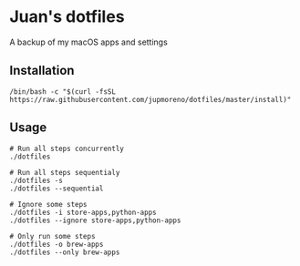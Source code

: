 # Juan's dotfiles
A backup of my macOS apps and settings

## Installation

```
/bin/bash -c "$(curl -fsSL https://raw.githubusercontent.com/jupmoreno/dotfiles/master/install)"
```

## Usage

```
# Run all steps concurrently
./dotfiles

# Run all steps sequentialy
./dotfiles -s
./dotfiles --sequential

# Ignore some steps
./dotfiles -i store-apps,python-apps
./dotfiles --ignore store-apps,python-apps

# Only run some steps
./dotfiles -o brew-apps
./dotfiles --only brew-apps
```
